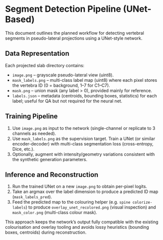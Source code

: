 # Segment Detection Pipeline (UNet-Based)

This document outlines the planned workflow for detecting vertebral segments in pseudo-lateral projections using a UNet-style network.

## Data Representation

Each projected slab directory contains:

- `image.png` – grayscale pseudo-lateral view (uint8).
- `mask_labels.png` – multi-class label map (uint8) where each pixel stores the vertebra ID (0 = background, 1–7 for C1–C7).
- `mask.png` – union mask (any label > 0), provided mainly for reference.
- `labels.json` – metadata (centroids, bounding boxes, statistics) for each label; useful for QA but not required for the neural net.

## Training Pipeline

1. Use `image.png` as input to the network (single-channel or replicate to 3 channels as needed).
2. Use `mask_labels.png` as the supervision target. Train a UNet (or similar encoder-decoder) with multi-class segmentation loss (cross-entropy, Dice, etc.).
3. Optionally, augment with intensity/geometry variations consistent with the synthetic generation parameters.

## Inference and Reconstruction

1. Run the trained UNet on a new `image.png` to obtain per-pixel logits.
2. Take an argmax over the label dimension to produce a predicted ID map (`mask_labels_pred`).
3. Feed the predicted map to the colouring helper (e.g. `spine colorize-labels`) to produce `overlay_unet_recolored.png` (visual inspection) and `mask_color.png` (multi-class colour mask).

This approach keeps the network’s output fully compatible with the existing colourisation and overlay tooling and avoids lossy heuristics (bounding boxes, centroids) during reconstruction.
